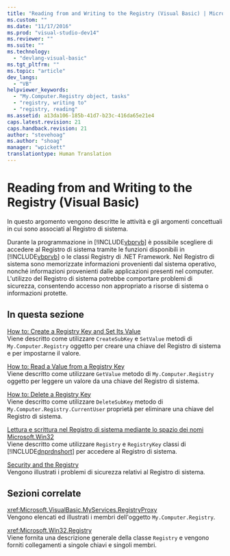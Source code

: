 ```yaml
---
title: "Reading from and Writing to the Registry (Visual Basic) | Microsoft Docs"
ms.custom: ""
ms.date: "11/17/2016"
ms.prod: "visual-studio-dev14"
ms.reviewer: ""
ms.suite: ""
ms.technology: 
  - "devlang-visual-basic"
ms.tgt_pltfrm: ""
ms.topic: "article"
dev_langs: 
  - "VB"
helpviewer_keywords: 
  - "My.Computer.Registry object, tasks"
  - "registry, writing to"
  - "registry, reading"
ms.assetid: a13da106-185b-41d7-b23c-416da65e21e4
caps.latest.revision: 21
caps.handback.revision: 21
author: "stevehoag"
ms.author: "shoag"
manager: "wpickett"
translationtype: Human Translation
---
```

# Reading from and Writing to the Registry (Visual Basic)
In questo argomento vengono descritte le attività e gli argomenti concettuali in cui sono associati al Registro di sistema.  
  
 Durante la programmazione in [!INCLUDE[vbprvb](../../../../csharp/programming-guide/concepts/linq/includes/vbprvb_md.md)] è possibile scegliere di accedere al Registro di sistema tramite le funzioni disponibili in [!INCLUDE[vbprvb](../../../../csharp/programming-guide/concepts/linq/includes/vbprvb_md.md)] o le classi Registry di .NET Framework.  Nel Registro di sistema sono memorizzate informazioni provenienti dal sistema operativo, nonché informazioni provenienti dalle applicazioni presenti nel computer.  L'utilizzo del Registro di sistema potrebbe comportare problemi di sicurezza, consentendo accesso non appropriato a risorse di sistema o informazioni protette.  
  
## In questa sezione  
 [How to: Create a Registry Key and Set Its Value](../../../../visual-basic/developing-apps/programming/computer-resources/how-to-create-a-registry-key-and-set-its-value.md)  
 Viene descritto come utilizzare `CreateSubKey` e  `SetValue` metodi di  `My.Computer.Registry` oggetto per creare una chiave del Registro di sistema e per impostarne il valore.  
  
 [How to: Read a Value from a Registry Key](../../../../visual-basic/developing-apps/programming/computer-resources/how-to-read-a-value-from-a-registry-key.md)  
 Viene descritto come utilizzare `GetValue` metodo di  `My.Computer.Registry` oggetto per leggere un valore da una chiave del Registro di sistema.  
  
 [How to: Delete a Registry Key](../../../../visual-basic/developing-apps/programming/computer-resources/how-to-delete-a-registry-key.md)  
 Viene descritto come utilizzare `DeleteSubKey` metodo di  `My.Computer.Registry.CurrentUser` proprietà per eliminare una chiave del Registro di sistema.  
  
 [Lettura e scrittura nel Registro di sistema mediante lo spazio dei nomi Microsoft.Win32](../../../../visual-basic/developing-apps/programming/computer-resources/reading-from-and-writing-to-the-registry-using-the-microsoft-win32-namespace.md)  
 Viene descritto come utilizzare `Registry` e  `RegistryKey` classi di  [!INCLUDE[dnprdnshort](../../../../csharp/getting-started/includes/dnprdnshort_md.md)] per accedere al Registro di sistema.  
  
 [Security and the Registry](../../../../visual-basic/developing-apps/programming/computer-resources/security-and-the-registry.md)  
 Vengono illustrati i problemi di sicurezza relativi al Registro di sistema.  
  
## Sezioni correlate  
 <xref:Microsoft.VisualBasic.MyServices.RegistryProxy>  
 Vengono elencati ed illustrati i membri dell'oggetto `My.Computer.Registry`.  
  
 <xref:Microsoft.Win32.Registry>  
 Viene fornita una descrizione generale della classe `Registry` e vengono forniti collegamenti a singole chiavi e singoli membri.